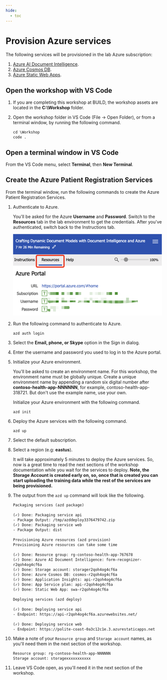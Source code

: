 ```yaml
---
hide:
  - toc
---
```


# Provision Azure services

The following services will be provisioned in the lab Azure subscription:

1. [Azure AI Document Intelligence](https://azure.microsoft.com/products/ai-services/ai-document-intelligence?WT.mc_id=aiml-77396-cxa).
1. [Azure Cosmos DB](https://learn.microsoft.com/azure/cosmos-db/introduction?WT.mc_id=aiml-77396-cxa).
1. [Azure Static Web Apps](https://azure.microsoft.com/services/app-service/static/?WT.mc_id=aiml-77396-cxa).

## Open the workshop with VS Code

1. If you are completing this workshop at BUILD, the workshop assets are located in the **C:\Workshop** folder.
2. Open the workshop folder in VS Code (File -> Open Folder), or from a terminal window, by running the following command.

    ```
    cd \Workshop
    code .
    ```

## Open a terminal window in VS Code

From the VS Code menu, select **Terminal**, then **New Terminal**.

## Create the Azure Patient Registration Services

From the terminal window, run the following commands to create the Azure Patient Registration Services.

1. Authenticate to Azure.

    You'll be asked for the Azure **Username** and **Password**. Switch to the **Resources** tab in the lab environment to get the credentials. After you've authenticated, switch back to the Instructions tab.

    ![](./img/lab-resources-tab.png)

1. Run the following command to authenticate to Azure.

    ```
    azd auth login
    ```

1. Select the **Email, phone, or Skype** option in the Sign in dialog.
1. Enter the username and password you used to log in to the Azure portal.

1. Initialize your Azure environment.

    You'll be asked to create an environment name. For this workshop, the environment name must be globally unique. Create a unique environment name by appending a random six digital number after **contoso-health-app-NNNNNN**, for example, contoso-health-app-318721. But don't use the example name, use your own.

    Initialize your Azure environment with the following command.

    ```
    azd init
    ```

1. Deploy the Azure services with the following command.

    ```
    azd up
    ```

1. Select the default subscription.
1. Select a region (e.g: **eastus**).

    It will take approximately 5 minutes to deploy the Azure services. So, now is a great time to read the next sections of the workshop documentation while you wait for the services to deploy. **Note, the Storage Account is created early on, so, once that is created you can start uploading the training data while the rest of the services are being provisioned.**

1. The output from the `azd up` command will look like the following.

    ```text
    Packaging services (azd package)

    (✓) Done: Packaging service api
    - Package Output: /tmp/azddeploy3376479742.zip
    (✓) Done: Packaging service web
    - Package Output: dist

    Provisioning Azure resources (azd provision)
    Provisioning Azure resources can take some time

    (✓) Done: Resource group: rg-contoso-health-app-767678
    (✓) Done: Azure AI Document Intelligence: form-recognizer-r2qoh4og4cf6a
    (✓) Done: Storage account: storager2qoh4og4cf6a
    (✓) Done: Azure Cosmos DB: cosmos-r2qoh4og4cf6a
    (✓) Done: Application Insights: api-r2qoh4og4cf6a
    (✓) Done: App Service plan: api-r2qoh4og4cf6a
    (✓) Done: Static Web App: swa-r2qoh4og4cf6a

    Deploying services (azd deploy)

    (✓) Done: Deploying service api
    - Endpoint: https://api-r2qoh4og4cf6a.azurewebsites.net/

    (✓) Done: Deploying service web
    - Endpoint: https://polite-coast-0a3c12c1e.3.azurestaticapps.net
    ```

1. Make a note of your `Resource group` and `Storage account` names, as you'll need them in the next section of the workshop.

    ```
    Resource group: rg-contoso-health-app-NNNNNN
    Storage account: storagexxxxxxxxxxx
    ```

1. Leave VS Code open, as you'll need it in the next section of the workshop.
